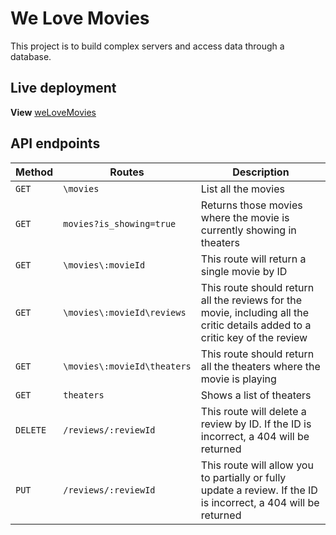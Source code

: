 # We Love Movies
This project is to build complex servers and access data through a database.

## Live deployment
**View** [weLoveMovies](https://we-love-movies11.herokuapp.com/)

## API endpoints 
| Method | Routes | Description |
| --- | --- | --- |
| `GET` | `\movies` | List all the movies |
| `GET` | `movies?is_showing=true` | Returns those movies where the movie is currently showing in theaters |
| `GET` | `\movies\:movieId` | This route will return a single movie by ID |
| `GET` | `\movies\:movieId\reviews` | This route should return all the reviews for the movie, including all the critic details added to a critic key of the review|
| `GET` | `\movies\:movieId\theaters` | This route should return all the theaters where the movie is playing |
| `GET` | `theaters` | Shows a list of theaters |
| `DELETE` | `/reviews/:reviewId` | This route will delete a review by ID. If the ID is incorrect, a 404 will be returned |
| `PUT` | `/reviews/:reviewId` | This route will allow you to partially or fully update a review. If the ID is incorrect, a 404 will be returned |
